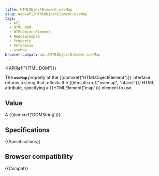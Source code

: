 ```yaml
---
title: HTMLObjectElement.useMap
slug: Web/API/HTMLObjectElement/useMap
tags:
  - API
  - HTML DOM
  - HTMLObjectElement
  - NeedsExample
  - Property
  - Reference
  - useMap
browser-compat: api.HTMLObjectElement.useMap
---
```

{{APIRef("HTML DOM")}}

The **`useMap`** property of the
{{domxref("HTMLObjectElement")}} interface returns a string that
reflects the {{htmlattrxref("usemap", "object")}} HTML attribute, specifying a
{{HTMLElement("map")}} element to use.

## Value

A {{domxref('DOMString')}}.

## Specifications

{{Specifications}}

## Browser compatibility

{{Compat}}
